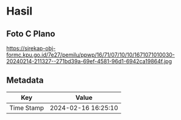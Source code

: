 # Hasil

## Foto C Plano

https://sirekap-obj-formc.kpu.go.id/7e27/pemilu/ppwp/16/71/07/10/10/1671071010030-20240214-211327--271bd39a-69ef-4581-96d1-6942ca19864f.jpg


## Metadata

| Key        | Value               |
| ---------- | ------------------- |
| Time Stamp | 2024-02-16 16:25:10 |



